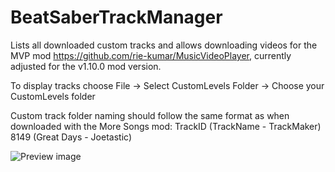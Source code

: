 # BeatSaberTrackManager
Lists all downloaded custom tracks and allows downloading videos for the MVP mod https://github.com/rie-kumar/MusicVideoPlayer, currently adjusted for the v1.10.0 mod version.

To display tracks choose File -> Select CustomLevels Folder -> Choose your CustomLevels folder

Custom track folder naming should follow the same format as when downloaded with the More Songs mod:
TrackID (TrackName - TrackMaker)
8149 (Great Days - Joetastic)

![Preview image](https://www.dropbox.com/s/e9zyu6kwbaf0uhi/screenshot%202020-08-15%2018.38.50.png?raw=1)


